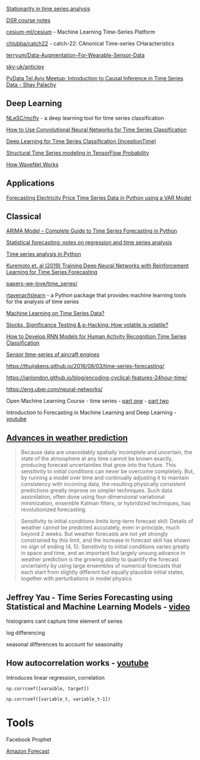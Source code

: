 [Stationarity in time series analysis](https://towardsdatascience.com/stationarity-in-time-series-analysis-90c94f27322)

[DSR course notes](https://docs.google.com/document/d/1J__46ZxSMHNfDJtd8EFLKOENa45iwTPI30R8RgVgKnA/edit)

[cesium-ml/cesium](https://github.com/cesium-ml/cesium) - Machine Learning Time-Series Platform

[chlubba/catch22](https://github.com/chlubba/catch22) - catch-22: CAnonical Time-series CHaracteristics

[terryum/Data-Augmentation-For-Wearable-Sensor-Data](https://github.com/terryum/Data-Augmentation-For-Wearable-Sensor-Data)

[sky-uk/anticipy](https://github.com/sky-uk/anticipy)

[PyData Tel Aviv Meetup: Introduction to Causal Inference in Time Series Data - Shay Palachy](https://www.youtube.com/watch?v=QVQoV22pPak)

## Deep Learning

[NLeSC/mcfly](https://github.com/NLeSC/mcfly) - a deep learning tool for time series classification

[How to Use Convolutional Neural Networks for Time Series Classification](https://towardsdatascience.com/how-to-use-convolutional-neural-networks-for-time-series-classification-56b1b0a07a57)

[Deep Learning for Time Series Classification (InceptionTime)](https://towardsdatascience.com/deep-learning-for-time-series-classification-inceptiontime-245703f422db)

[Structural Time Series modeling in TensorFlow Probability](https://medium.com/tensorflow/structural-time-series-modeling-in-tensorflow-probability-344edac24083)

[How WaveNet Works](https://towardsdatascience.com/how-wavenet-works-12e2420ef386)

## Applications

[Forecasting Electricity Price Time Series Data in Python using a VAR Model](https://towardsdatascience.com/analyzing-electricity-price-time-series-data-using-python-time-series-decomposition-and-price-4cd61924ef49)

## Classical

[ARIMA Model – Complete Guide to Time Series Forecasting in Python](https://www.machinelearningplus.com/time-series/arima-model-time-series-forecasting-python/)

[Statistical forecasting: notes on regression and time series analysis](https://people.duke.edu/~rnau/411home.htm)

[Time series analysis in Python](https://nbviewer.jupyter.org/github/Yorko/mlcourse_open/blob/master/jupyter_english/topic09_time_series/topic9_part1_time_series_python.ipynb?flush_cache=true)


[Kuremoto et. al (2019) Training Deep Neural Networks with Reinforcement Learning for Time Series Forecasting](https://www.intechopen.com/books/time-series-analysis-data-methods-and-applications/training-deep-neural-networks-with-reinforcement-learning-for-time-series-forecasting)

[papers-we-love/time_series/](https://github.com/papers-we-love/papers-we-love/tree/master/time_series)

[rtavenar/tslearn](https://github.com/rtavenar/tslearn/blob/master/README.md) - a Python package that provides machine learning tools for the analysis of time series

[Machine Learning on Time Series Data?](https://www.reddit.com/r/MachineLearning/comments/9ofd7x/d_machine_learning_on_time_series_data/)

[Stocks, Significance Testing & p-Hacking: How volatile is volatile?](https://medium.com/@pdquant/stocks-significance-testing-p-hacking-how-volatile-is-volatile-1a0da3064b8a)

[How to Develop RNN Models for Human Activity Recognition Time Series Classification](https://machinelearningmastery.com/how-to-develop-rnn-models-for-human-activity-recognition-time-series-classification/)

[Sensor time-series of aircraft engines](https://www.rrighart.com/blog-gatu/sensor-time-series-of-aircraft-engines)

https://thuijskens.github.io/2016/08/03/time-series-forecasting/

https://ianlondon.github.io/blog/encoding-cyclical-features-24hour-time/

https://eng.uber.com/neural-networks/

Open Machine Learning Course - time series - [part one](https://mlcourse.ai/notebooks/blob/master/jupyter_english/topic09_time_series/topic9_part1_time_series_python.ipynb?flush_cache=true) - [part two](https://mlcourse.ai/notebooks/blob/master/jupyter_english/topic09_time_series/topic9_part2_facebook_prophet.ipynb?flush_cache=true)

Introduction to Forecasting in Machine Learning and Deep Learning - [youtube](https://www.youtube.com/watch?v=bn8rVBuIcFgi)

## [Advances in weather prediction](http://science.sciencemag.org/content/363/6425/342)

> Because data are unavoidably spatially incomplete and uncertain, the state of the atmosphere at any time cannot be known exactly, producing forecast uncertainties that grow into the future. This sensitivity to initial conditions can never be overcome completely. But, by running a model over time and continually adjusting it to maintain consistency with incoming data, the resulting physically consistent predictions greatly improve on simpler techniques. Such data assimilation, often done using four-dimensional variational minimization, ensemble Kalman filters, or hybridized techniques, has revolutionized forecasting.

> Sensitivity to initial conditions limits long-term forecast skill: Details of weather cannot be predicted accurately, even in principle, much beyond 2 weeks. But weather forecasts are not yet strongly constrained by this limit, and the increase in forecast skill has shown no sign of ending (4, 5). Sensitivity to initial conditions varies greatly in space and time, and an important but largely unsung advance in weather prediction is the growing ability to quantify the forecast uncertainty by using large ensembles of numerical forecasts that each start from slightly different but equally plausible initial states, together with perturbations in model physics.

## Jeffrey Yau - Time Series Forecasting using Statistical and Machine Learning Models - [video](https://www.clipzui.com/video/14s435o2w3d5q414z416k4.html)

histograms cant capture time element of series

log differencing

seasonal differences to account for seasonality

## How autocorrelation works - [youtube](https://www.youtube.com/watch?v=ZjaBn93YPWoi)

Introduces linear regression, correlation

`np.corrcoef([varaible, target])`

`np.corrcoef([variable_t, variable_t-1])`

# Tools

Facebook Prophet

[Amazon Forecast](https://aws.amazon.com/forecast/)
